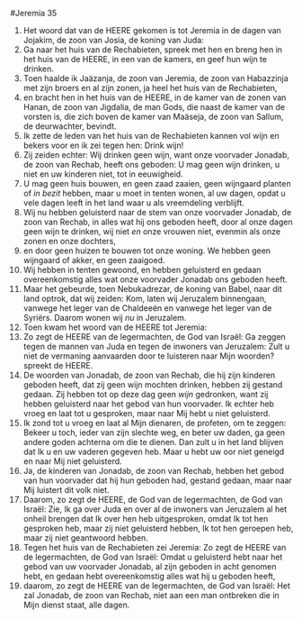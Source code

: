 #Jeremia 35
1. Het woord dat van de HEERE gekomen is tot Jeremia in de dagen van Jojakim, de zoon van Josia, de koning van Juda:
2. Ga naar het huis van de Rechabieten, spreek met hen en breng hen in het huis van de HEERE, in een van de kamers, en geef hun wijn te drinken.
3. Toen haalde ik Jaäzanja, de zoon van Jeremia, de zoon van Habazzinja met zijn broers en al zijn zonen, ja heel het huis van de Rechabieten,
4. en bracht hen in het huis van de HEERE, in de kamer van de zonen van Hanan, de zoon van Jigdalia, de man Gods, die naast de kamer van de vorsten is, die zich boven de kamer van Maäseja, de zoon van Sallum, de deurwachter, bevindt.
5. Ik zette de leden van het huis van de Rechabieten kannen vol wijn en bekers voor en ik zei tegen hen: Drink wijn!
6. Zij zeiden echter: Wij drinken geen wijn, want onze voorvader Jonadab, de zoon van Rechab, heeft ons geboden: U mag geen wijn drinken, u niet en uw kinderen niet, tot in eeuwigheid.
7. U mag geen huis bouwen, en geen zaad zaaien, geen wijngaard planten of *in bezit* hebben, maar u moet in tenten wonen, al uw dagen, opdat u vele dagen leeft in het land waar u als vreemdeling verblijft.
8. Wij nu hebben geluisterd naar de stem van onze voorvader Jonadab, de zoon van Rechab, in alles wat hij ons geboden heeft, door al onze dagen geen wijn te drinken, wij niet *en* onze vrouwen niet, evenmin als onze zonen en onze dochters,
9. en door geen huizen te bouwen tot onze woning. We hebben geen wijngaard of akker, en geen zaaigoed.
10. Wij hebben in tenten gewoond, en hebben geluisterd en gedaan overeenkomstig alles wat onze voorvader Jonadab ons geboden heeft.
11. Maar het gebeurde, toen Nebukadrezar, de koning van Babel, naar dit land optrok, dat wij zeiden: Kom, laten wij Jeruzalem binnengaan, vanwege het leger van de Chaldeeën en vanwege het leger van de Syriërs. Daarom wonen wij *nu* in Jeruzalem.
12. Toen kwam het woord van de HEERE tot Jeremia:
13. Zo zegt de HEERE van de legermachten, de God van Israël: Ga zeggen tegen de mannen van Juda en tegen de inwoners van Jeruzalem: Zult u niet de vermaning aanvaarden door te luisteren naar Mijn woorden? spreekt de HEERE.
14. De woorden van Jonadab, de zoon van Rechab, die hij zijn kinderen geboden heeft, dat zij geen wijn mochten drinken, hebben zij gestand gedaan. Zij hebben tot op deze dag geen *wijn* gedronken, want zij hebben geluisterd naar het gebod van hun voorvader. Ik echter heb vroeg en laat tot u gesproken, maar naar Mij hebt u niet geluisterd.
15. Ik zond tot u vroeg en laat al Mijn dienaren, de profeten, om te zeggen: Bekeer u toch, ieder van zijn slechte weg, en beter uw daden, ga geen andere goden achterna om die te dienen. Dan zult u in het land blijven dat Ik u en uw vaderen gegeven heb. Maar u hebt uw oor niet geneigd en naar Mij niet geluisterd.
16. Ja, de kinderen van Jonadab, de zoon van Rechab, hebben het gebod van hun voorvader dat hij hun geboden had, gestand gedaan, maar naar Mij luistert dit volk niet.
17. Daarom, zo zegt de HEERE, de God van de legermachten, de God van Israël: Zie, Ik ga over Juda en over al de inwoners van Jeruzalem al het onheil brengen dat Ik over hen heb uitgesproken, omdat Ik tot hen gesproken heb, maar zij niet geluisterd hebben, Ik tot hen geroepen heb, maar zij niet geantwoord hebben.
18. Tegen het huis van de Rechabieten zei Jeremia: Zo zegt de HEERE van de legermachten, de God van Israël: Omdat u geluisterd hebt naar het gebod van uw voorvader Jonadab, al zijn geboden in acht genomen hebt, en gedaan hebt overeenkomstig alles wat hij u geboden heeft,
19. daarom, zo zegt de HEERE van de legermachten, de God van Israël: Het zal Jonadab, de zoon van Rechab, niet aan een man ontbreken die in Mijn dienst staat, alle dagen.
